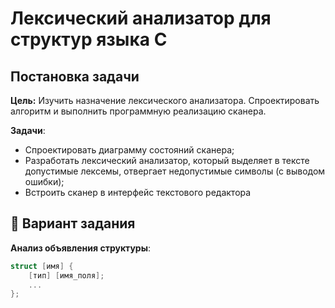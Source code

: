 # Лексический анализатор для структур языка C

## Постановка задачи

**Цель:** Изучить назначение лексического анализатора. Спроектировать алгоритм и выполнить программную реализацию сканера.

**Задачи**:
- Спроектировать диаграмму состояний сканера;
- Разработать лексический анализатор, который выделяет в тексте допустимые лексемы, отвергает недопустимые символы (с выводом ошибки);
- Встроить сканер в интерфейс текстового редактора

## 🎯 Вариант задания

**Анализ объявления структуры**:
```c
struct [имя] {
    [тип] [имя_поля];
    ...
};
